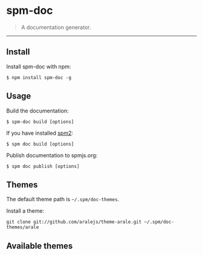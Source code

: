 # spm-doc

> A documentation generator.

-----

## Install

Install spm-doc with npm:

    $ npm install spm-doc -g

## Usage

Build the documentation:

    $ spm-doc build [options]

If you have installed [spm2](https://github.com/spmjs/spm2):

    $ spm doc build [options]

Publish documentation to spmjs.org:

    $ spm doc publish [options]

## Themes

The default theme path is `~/.spm/doc-themes`.

Install a theme:

    git clone git://github.com/aralejs/theme-arale.git ~/.spm/doc-themes/arale

## Available themes
